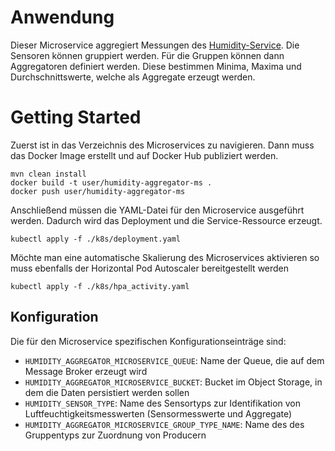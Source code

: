 # Anwendung
Dieser Microservice aggregiert Messungen des [Humidity-Service](../../raw-ms/humidity-service).
Die Sensoren können gruppiert werden. Für die Gruppen können dann Aggregatoren definiert werden. 
Diese bestimmen Minima, Maxima und Durchschnittswerte, welche als Aggregate erzeugt werden.

# Getting Started
Zuerst ist in das Verzeichnis des Microservices zu navigieren.
Dann muss das Docker Image erstellt und auf Docker Hub publiziert werden.
```
mvn clean install
docker build -t user/humidity-aggregator-ms .
docker push user/humidity-aggregator-ms
```
Anschließend müssen die YAML-Datei für den Microservice ausgeführt werden.
Dadurch wird das Deployment und die Service-Ressource erzeugt.
````
kubectl apply -f ./k8s/deployment.yaml
````
Möchte man eine automatische Skalierung des Microservices aktivieren so muss ebenfalls der Horizontal Pod Autoscaler bereitgestellt werden
````
kubectl apply -f ./k8s/hpa_activity.yaml
````

## Konfiguration
Die für den Microservice spezifischen Konfigurationseinträge sind:
* `HUMIDITY_AGGREGATOR_MICROSERVICE_QUEUE`: Name der Queue, die auf dem Message Broker erzeugt wird
* `HUMIDITY_AGGREGATOR_MICROSERVICE_BUCKET`: Bucket im Object Storage, in dem die Daten persistiert werden sollen
* `HUMIDITY_SENSOR_TYPE`: Name des Sensortyps zur Identifikation von Luftfeuchtigkeitsmesswerten (Sensormesswerte und Aggregate)
* `HUMIDITY_AGGREGATOR_MICROSERVICE_GROUP_TYPE_NAME`: Name des des Gruppentyps zur Zuordnung von Producern
